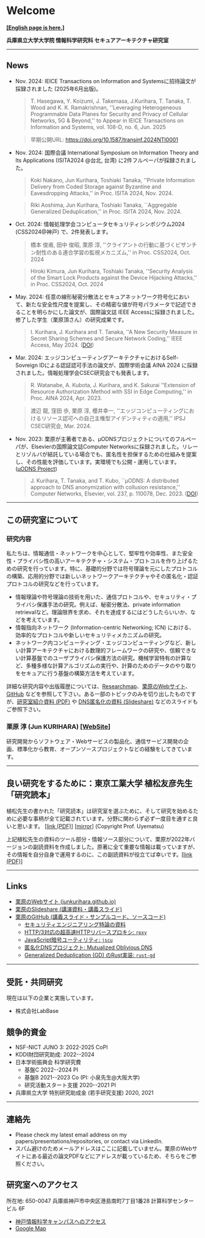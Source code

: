 # Welcome

[**[English page is here.]**](./en.md)

<!-- <div align="center"> -->
<!-- <img src="./images/logo.png" width="300" text="Logo 2020"> -->
<!-- </div> -->

**兵庫県立大学大学院 情報科学研究科 セキュアアーキテクチャ研究室**

---

## News

- Nov. 2024: IEICE Transactions on Information and Systemsに招待論文が採録されました (2025年6月出版)。

  > T. Hasegawa, Y. Koizumi, J. Takemasa, J.Kurihara, T. Tanaka, T. Wood and K. K. Ramakrishnan, ''Leveraging Heterogeneous Programmable Data Planes for Security and Privacy of Cellular Networks, 5G & Beyond,'' to Appear in IEICE Transactions on Information and Systems, vol. 108-D, no. 6, Jun. 2025
  
  > 早期公開URL: https://doi.org/10.1587/transinf.2024NTI0001
  
- Nov. 2024: 国際会議 International Symposium on Information Theory and Its Applications (ISITA2024 @台北, 台湾) に2件フルペーパが採録されました。

  > Koki Nakano, Jun Kurihara, Toshiaki Tanaka, ''Private Information Delivery from Coded Storage against Byzantine and Eavesdropping Attacks,'' in Proc. ISITA 2024, Nov. 2024.

  > Riki Aoshima, Jun Kurihara, Toshiaki Tanaka, ``Aggregable Generalized Deduplication,'' in Proc. ISITA 2024, Nov. 2024.

- Oct. 2024: 情報処理学会コンピュータセキュリティシンポジウム2024 (CSS2024@神戸) で、2件発表します。

  > 橋本 俊甫, 田中 俊昭, 栗原 淳, ''クライアントの行動に基づくビザンチン耐性のある連合学習の監視メカニズム,'' in Proc. CSS2024, Oct. 2024

  > Hiroki Kimura, Jun Kurihara, Toshiaki Tanaka, ''Security Analysis of the Smart Lock Products against the Device Hijacking Attacks,'' in Proc. CSS2024, Oct. 2024

- May. 2024: 任意の線形秘密分散法とセキュアネットワーク符号化において、新たな安全性尺度を提案し、その精密な値が符号パラメータで記述できることを明らかにした論文が、国際論文誌 IEEE Accessに採録されました。修了した学生（栗原頂さん）の研究成果です。

  > I. Kurihara, J. Kurihara and T. Tanaka, ''A New Security Measure in Secret Sharing Schemes and Secure Network Coding,'' IEEE Access, May 2024. ([DOI](https://doi.org/10.1109/ACCESS.2024.3401471))

- Mar. 2024: エッジコンピューティングアーキテクチャにおけるSelf-Sovreign IDによる認証認可手法の論文が、国際学術会議 AINA 2024 に採録されました。情報処理学会CSEC研究会でも発表します。
  > R. Watanabe, A. Kubota, J. Kurihara, and K. Sakurai ''Extension of Resource Authorization Method with SSI in Edge Computing,'' in Proc. AINA 2024, Apr. 2023.

  > 渡辺 龍, 窪田 歩, 栗原 淳, 櫻井幸一, ''エッジコンピューティングにおけるリソース認可への自己主権型アイデンティティの適用,'' IPSJ CSEC研究会, Mar. 2024.

- Nov. 2023: 栗原が主著者である、&mu;ODNSプロジェクトについてのフルペーパが、Elsevierの国際論文誌Computer Networksに採録されました。リレーとリゾルバが結託している場合でも、匿名性を担保するための仕組みを提案し、その性能を評価しています。実環境でも公開・運用しています。([&mu;ODNS Project](https://junkurihara.github.io/dns))

  > J. Kurihara, T. Tanaka, and T. Kubo, ``&mu;ODNS: A distributed approach to DNS anonymization with collusion resistance,'' Computer Networks, Elsevier, vol. 237, p. 110078, Dec. 2023. ([DOI](https://doi.org/10.1016/j.comnet.2023.110078))

---

## この研究室について

### 研究内容

私たちは、情報通信・ネットワークを中心として、堅牢性や効率性、また安全性・プライバシ性の高いアーキテクチャ・システム・プロトコルを作り上げるための研究を行っています。特に、基礎的分野では符号理論を元にしたプロトコルの構築、応用的分野では新しいネットワークアーキテクチャやその匿名化・認証プロトコルの研究などを行っています。

- 情報理論や符号理論の技術を用いた、通信プロトコルや、セキュリティ・プライバシ保護手法の研究。例えば、秘密分散法、private information retrievalなど。理論限界を求め、それを達成するにはどうしたらいいか、などを考えています。
- 情報指向ネットワーク (Information-centric Networking; ICN) における、効率的なプロトコルや新しいセキュリティメカニズムの研究。
- ネットワーク内コンピューティング・エッジコンピューティングなど、新しい計算アーキテクチャにおける数理的フレームワークの研究や、信頼できない計算基盤でのユーザプライバシ保護方法の研究。機械学習特有の計算など、多種多様な計算アルゴリズムの実行や、計算のためのデータのやり取りをセキュアに行う基盤の構築方法を考えています。

詳細な研究内容や出版履歴については、[Researchmap](https://researchmap.jp/junkurihara)、[栗原のWebサイト](https://junkurihara.github.io)、[GitHub](https://github.com/junkurihara) などを参照して下さい。ある一部のトピックのみを切り出したものですが、[研究室紹介資料 (PDF)](../repo/lab-info-20200326.pdf) や [DNS匿名化の資料 (Slideshare)](https://www.slideshare.net/slideshow/mutualized-oblivious-dns-odns-hiding-a-tree-in-the-wild-forest-249693576/249693576) などのスライドもご参照下さい。

### 栗原 淳 (Jun KURIHARA) [[WebSite](https://junkurihara.github.io)]

研究開発からソフトウェア・Webサービスの製品化、通信サービス開発の企画、標準化から教育、オープンソースプロジェクトなどの経験をしてきています。

---

## 良い研究をするために：東京工業大学 植松友彦先生 「研究読本」

植松先生の書かれた「研究読本」は研究室を選ぶために、そして研究を始めるために必要な事柄が全て記載されています。分野に関わらず必ず一度目を通すと良いと思います。 [[link (PDF)](http://www.it.ce.titech.ac.jp/uyematsu/howtoresearch.pdf)] [[mirror](../repo/howtoresearch.pdf)] (Copyright Prof. Uyematsu)

上記植松先生の資料のツール部分・情報ソース部分について、栗原が2022年バージョンの副読資料を作成しました。原著に全て重要な情報は載っていますが、その情報を自分自身で運用するのに、この副読資料が役立てば幸いです。[[link (PDF)](../repo/htr2022.pdf)]

---

## Links

<!-- - [**この研究室について**](./ja/about.md) -->
<!-- - [**この研究室へ所属を希望する学生の方々へ**](./ja/to-students.md) -->
<!-- - [研究指南書リスト](./ja/research-guides.md) -->
<!-- - [研究室でのエンジニアリング (研究やソフトウェア開発) の環境準備](./ja/engineering-env.md) -->
<!-- - 栗原の活動の参考: -->
- [栗原のWebサイト (junkurihara.github.io)](https://junkurihara.github.io/)
- [栗原のSlideshare (講演資料・講義スライド)](https://www.slideshare.net/JunKurihara2)
- [栗原のGitHub (講義スライド・サンプルコード、ソースコード)](https://github.com/junkurihara)
  - [セキュリティエンジニアリング特論の資料](https://github.com/junkurihara/lecture-security_engineering)
  - [HTTP/3対応の超高速HTTPリバースプロキシ: `rpxy`](https://github.com/junkurihara/rust-rpxy)
  - [JavaScript暗号ユーティリティ: `jscu`](https://github.com/junkurihara/jscu)
  - [匿名化DNSプロジェクト: Mutualized Oblivious DNS](https://junkurihara.github.io/dns/)
  - [Generalized Deduplication (GD) のRust実装: `rust-gd`](https://github.com/junkurihara/rust-gd)

---

## 受託・共同研究

現在は以下の企業と実施しています。

- 株式会社LabBase

## 競争的資金

- NSF-NICT JUNO 3: 2022-2025 CoPI
- KDDI財団研究助成: 2022--2024
- 日本学術振興会 科学研究費
  - 基盤C 2022--2024 PI
  - 基盤B 2021--2023 Co (PI: 小泉先生@大阪大学)
  - 研究活動スタート支援 2020--2021 PI
- 兵庫県立大学 特別研究助成金 (若手研究支援) 2020, 2021

---

## 連絡先

- Please check my latest email address on my papers/presentations/repositories, or contact via LinkedIn.
- スパム避けのためメールアドレスはここに記載していません。栗原のWebサイトにある最近の論文PDFなどにアドレスが載っているため、そちらをご参照ください。

## 研究室へのアクセス

所在地: 650-0047 兵庫県神戸市中央区港島南町7丁目1番28 計算科学センタービル 6F

- [神戸情報科学キャンパスへのアクセス](https://www.u-hyogo.ac.jp/campuslife/access/campus06.html)
- [Google Map](https://goo.gl/maps/K5GnaLVAoKssnBkp7)

